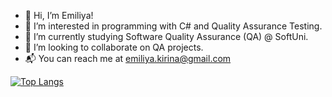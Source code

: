 - 👋 Hi, I’m Emiliya!
- 👀 I’m interested in programming with C# and Quality Assurance Testing.
- 🌱 I’m currently studying Software Quality Assurance (QA) @ SoftUni.
- 🔎 I’m looking to collaborate on QA projects.
- 📬 You can reach me at emiliya.kirina@gmail.com 

[![Top Langs](https://github-readme-stats.vercel.app/api/top-langs/?EmI-85=anselal)](https://github.com/anuraghazra/github-readme-stats)

<!---
EmI-85/EmI-85 is a ✨ special ✨ repository because its `README.md` (this file) appears on your GitHub profile.
You can click the Preview link to take a look at your changes.
--->
